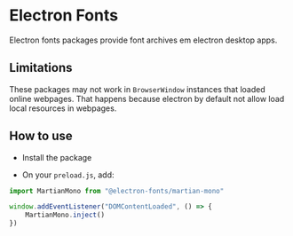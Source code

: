 # Electron Fonts

Electron fonts packages provide font archives em electron desktop apps.

## Limitations

These packages may not work in `BrowserWindow` instances that loaded online webpages. That happens because electron by default not allow load local resources in webpages.

## How to use

* Install the package

* On your `preload.js`, add:

```ts
import MartianMono from "@electron-fonts/martian-mono"

window.addEventListener("DOMContentLoaded", () => {
    MartianMono.inject()
})
```